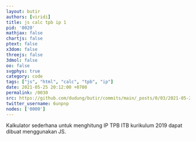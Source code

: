 ```yaml
---
layout: butir
authors: [viridi]
title: js calc tpb ip 1
pid: '0020'
mathjax: false
chartjs: false
ptext: false
x3dom: false
threejs: false
3dmol: false
oo: false
svgphys: true
category: code
tags: ["js", "html", "calc", "tpb", "ip"]
date: 2021-05-25 20:12:00 +0700
permalink: /0030
src: https://github.com/dudung/butir/commits/main/_posts/0/03/2021-05-25-js-calc-tpb-ip-1.md
twitter_username: 6unpnp
nodes: ['0000']
---
```

Kalkulator sederhana untuk menghitung IP TPB ITB kurikulum 2019 dapat dibuat menggunakan JS.

<script src="/assets/js/app/js-calc-tpb-ip.js"></script>

<script>
</script>